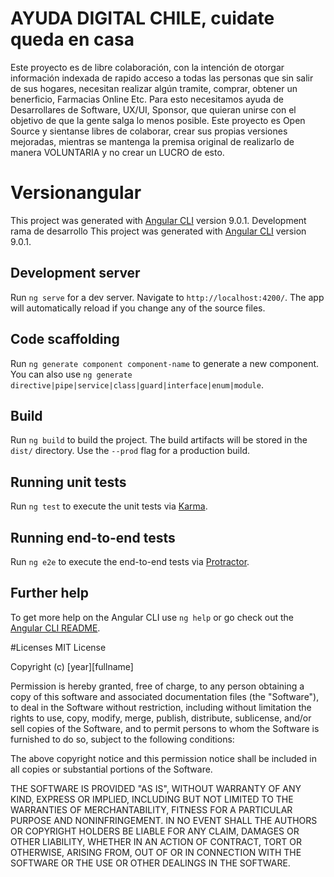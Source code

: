 # AYUDA DIGITAL CHILE, cuidate queda en casa

Este proyecto es de libre colaboración, con la intención de otorgar información indexada de rapido acceso a todas las personas que sin salir de sus hogares, necesitan realizar algún tramite, comprar, obtener un benerficio, Farmacias Online Etc. Para esto necesitamos ayuda de Desarrollares de Software, UX/UI, Sponsor, que quieran unirse con el objetivo de que la gente salga lo menos posible.
Este proyecto es Open Source y sientanse libres de colaborar, crear sus propias versiones mejoradas, mientras se mantenga la premisa original de realizarlo de manera VOLUNTARIA y no crear un LUCRO de esto.

# Versionangular

This project was generated with [Angular CLI](https://github.com/angular/angular-cli) version 9.0.1.
Development rama de desarrollo
This project was generated with [Angular CLI](https://github.com/angular/angular-cli) version 9.0.1.

## Development server

Run `ng serve` for a dev server. Navigate to `http://localhost:4200/`. The app will automatically reload if you change any of the source files.

## Code scaffolding

Run `ng generate component component-name` to generate a new component. You can also use `ng generate directive|pipe|service|class|guard|interface|enum|module`.

## Build

Run `ng build` to build the project. The build artifacts will be stored in the `dist/` directory. Use the `--prod` flag for a production build.

## Running unit tests

Run `ng test` to execute the unit tests via [Karma](https://karma-runner.github.io).

## Running end-to-end tests

Run `ng e2e` to execute the end-to-end tests via [Protractor](http://www.protractortest.org/).

## Further help

To get more help on the Angular CLI use `ng help` or go check out the [Angular CLI README](https://github.com/angular/angular-cli/blob/master/README.md).

#Licenses
MIT License

Copyright (c) [year][fullname]

Permission is hereby granted, free of charge, to any person obtaining a copy
of this software and associated documentation files (the "Software"), to deal
in the Software without restriction, including without limitation the rights
to use, copy, modify, merge, publish, distribute, sublicense, and/or sell
copies of the Software, and to permit persons to whom the Software is
furnished to do so, subject to the following conditions:

The above copyright notice and this permission notice shall be included in all
copies or substantial portions of the Software.

THE SOFTWARE IS PROVIDED "AS IS", WITHOUT WARRANTY OF ANY KIND, EXPRESS OR
IMPLIED, INCLUDING BUT NOT LIMITED TO THE WARRANTIES OF MERCHANTABILITY,
FITNESS FOR A PARTICULAR PURPOSE AND NONINFRINGEMENT. IN NO EVENT SHALL THE
AUTHORS OR COPYRIGHT HOLDERS BE LIABLE FOR ANY CLAIM, DAMAGES OR OTHER
LIABILITY, WHETHER IN AN ACTION OF CONTRACT, TORT OR OTHERWISE, ARISING FROM,
OUT OF OR IN CONNECTION WITH THE SOFTWARE OR THE USE OR OTHER DEALINGS IN THE
SOFTWARE.
